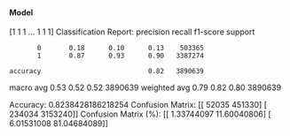 #### Model
[1 1 1 ... 1 1 1]
Classification Report:
              precision    recall  f1-score   support

           0       0.18      0.10      0.13    503365
           1       0.87      0.93      0.90   3387274

    accuracy                           0.82   3890639
   macro avg       0.53      0.52      0.52   3890639
weighted avg       0.79      0.82      0.80   3890639

Accuracy: 0.8238428186218254
Confusion Matrix:
[[  52035  451330]
 [ 234034 3153240]]
Confusion Matrix (%):
[[ 1.33744097 11.60040806]
 [ 6.01531008 81.04684089]]
